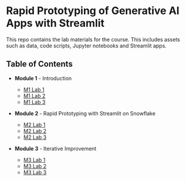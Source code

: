 # Rapid Prototyping of Generative AI Apps with Streamlit

This repo contains the lab materials for the course. This includes assets such as data, code scripts, Jupyter notebooks and Streamlit apps.

## Table of Contents
- **Module 1** - Introduction
  - [M1 Lab 1](https://github.com/https-deeplearning-ai/rapid-prototyping-with-streamlit/tree/master/M1/Lab1)
  - [M1 Lab 2](https://github.com/https-deeplearning-ai/rapid-prototyping-with-streamlit/tree/master/M1/Lab2)
  - [M1 Lab 3](https://github.com/https-deeplearning-ai/rapid-prototyping-with-streamlit/tree/master/M1/Lab3)

- **Module 2** - Rapid Prototyping with Streamlit on Snowflake
  - [M2 Lab 1](https://github.com/https-deeplearning-ai/rapid-prototyping-with-streamlit/tree/master/M2/Lab1)
  - [M2 Lab 2](https://github.com/https-deeplearning-ai/rapid-prototyping-with-streamlit/tree/master/M2/Lab2)
  - [M2 Lab 3](https://github.com/https-deeplearning-ai/rapid-prototyping-with-streamlit/tree/master/M2/Lab3)

- **Module 3** - Iterative Improvement
  - [M3 Lab 1](https://github.com/https-deeplearning-ai/rapid-prototyping-with-streamlit/tree/master/M3/Lab1)
  - [M3 Lab 2](https://github.com/https-deeplearning-ai/rapid-prototyping-with-streamlit/tree/master/M3/Lab2)
  - [M3 Lab 3](https://github.com/https-deeplearning-ai/rapid-prototyping-with-streamlit/tree/master/M3/Lab3)

